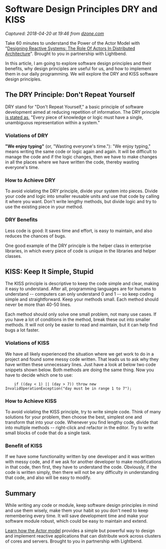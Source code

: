 # Software Design Principles DRY and KISS

_Captured: 2018-04-20 at 19:46 from [dzone.com](https://dzone.com/articles/software-design-principles-dry-and-kiss?edition=374230&utm_source=Daily%20Digest&utm_medium=email&utm_campaign=Daily%20Digest%202018-04-20)_

Take 60 minutes to understand the Power of the Actor Model with "[Designing Reactive Systems: The Role Of Actors In Distributed Architecture](https://dzone.com/go?i=281427&u=https%3A%2F%2Finfo.lightbend.com%2FCOLL-20XX-Designing-Reactive-Systems_RES-LP.html%3Futm_source%3Ddzone%26utm_medium%3Dpre-roll-text%26utm_campaign%3DCOLL-20XX-Designing-Reactive-Systems%26utm_term%3Dnone%26utm_content%3Djava-zone)". Brought to you in partnership with Lightbend.

In this article, I am going to explore software design principles and their benefits, why design principles are useful for us, and how to implement them in our daily programming. We will explore the DRY and KISS software design principles.

## The DRY Principle: Don't Repeat Yourself

DRY stand for "Don't Repeat Yourself," a basic principle of software development aimed at reducing repetition of information. The DRY principle [is stated as](https://en.wikipedia.org/wiki/Don%27t_repeat_yourself), "Every piece of knowledge or logic must have a single, unambiguous representation within a system."

### Violations of DRY

**"We enjoy typing"** (or, "Wasting everyone's time."): "We enjoy typing," means writing the same code or logic again and again. It will be difficult to manage the code and if the logic changes, then we have to make changes in all the places where we have written the code, thereby wasting everyone's time.

### How to Achieve DRY

To avoid violating the DRY principle, divide your system into pieces. Divide your code and logic into smaller reusable units and use that code by calling it where you want. Don't write lengthy methods, but divide logic and try to use the existing piece in your method.

### DRY Benefits

Less code is good: It saves time and effort, is easy to maintain, and also reduces the chances of bugs.

One good example of the DRY principle is the helper class in enterprise libraries, in which every piece of code is unique in the libraries and helper classes.

## **KISS: Keep It Simple, Stupid**

The KISS principle is descriptive to keep the code simple and clear, making it easy to understand. After all, programming languages are for humans to understand -- computers can only understand 0 and 1 -- so keep coding simple and straightforward. Keep your methods small. Each method should never be more than 40-50 lines.

Each method should only solve one small problem, not many use cases. If you have a lot of conditions in the method, break these out into smaller methods. It will not only be easier to read and maintain, but it can help find bugs a lot faster.

### Violations of KISS

We have all likely experienced the situation where we get work to do in a project and found some messy code written. That leads us to ask why they have written these unnecessary lines. Just have a look at below two code snippets shown below. Both methods are doing the same thing. Now you have to decide which one to use:
    
    
        if ((day < 1) || (day > 7)) throw new InvalidOperationException("day must be in range 1 to 7");

### How to Achieve KISS

To avoid violating the KISS principle, try to write simple code. Think of many solutions for your problem, then choose the best, simplest one and transform that into your code. Whenever you find lengthy code, divide that into multiple methods -- right-click and refactor in the editor. Try to write small blocks of code that do a single task.

### Benefit of KISS

If we have some functionality written by one developer and it was written with messy code, and if we ask for another developer to make modifications in that code, then first, they have to understand the code. Obviously, if the code is written simply, then there will not be any difficulty in understanding that code, and also will be easy to modify.

## **Summary**

While writing any code or module, keep software design principles in mind and use them wisely, make them your habit so you don't need to keep remembering every time. It will save development time and make your software module robust, which could be easy to maintain and extend.

[Learn how the Actor model](https://dzone.com/go?i=281428&u=https%3A%2F%2Finfo.lightbend.com%2FCOLL-20XX-Designing-Reactive-Systems_RES-LP.html%3Futm_source%3Ddzone%26utm_medium%3Dpost-roll-text%26utm_campaign%3DCOLL-20XX-Designing-Reactive-Systems%26utm_term%3Dnone%26utm_content%3Djava-zone) provides a simple but powerful way to design and implement reactive applications that can distribute work across clusters of cores and servers. Brought to you in partnership with Lightbend.
